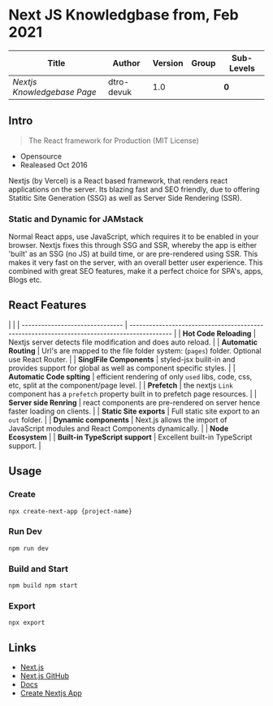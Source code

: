 # Next JS Knowledgbase from, Feb 2021

| Title                       | Author     | Version | Group | Sub-Levels |
| --------------------------- | ---------- | ------- | ----- | ---------- |
| _Nextjs Knowledgebase Page_ | dtro-devuk | 1.0     |       | **0**      |

## Intro

> The React framework for Production (MIT License)

- Opensource
- Realeased Oct 2016

Nextjs (by Vercel) is a React based framework, that renders react applications on the server.
Its blazing fast and SEO friendly, due to offering Statitic Site Generation (SSG) as well as Server Side Rendering (SSR).

### Static and Dynamic for JAMstack

Normal React apps, use JavaScript, which requires it to be enabled in your browser. Nextjs fixes this through
SSG and SSR, whereby the app is either 'built' as an SSG (no JS) at build time, or are pre-rendered using SSR.
This makes it very fast on the server, with an overall better user experience.
This combined with great SEO features, make it a perfect choice for SPA's, apps, Blogs etc.

## React Features

|                                 |
| ------------------------------- | ------------------------------------------------------------------------------------------- |
| **Hot Code Reloading**          | Nextjs server detects file modification and does auto reload.                               |
| **Automatic Routing**           | Url's are mapped to the file folder system: (`pages`) folder. Optional use React Router.    |
| **SinglFile Components**        | styled-jsx builit-in and provides support for global as well as component specific styles.  |
| **Automatic Code splting**      | efficient rendering of only `used` libs, code, css, etc, split at the component/page level. |
| **Prefetch**                    | the nextjs `Link` component has a `prefetch` property built in to prefetch page resources.  |
| **Server side Renring**         | react components are pre-rendered on server hence faster loading on clients.                |
| **Static Site exports**         | Full static site export to an `out` folder.                                                 |
| **Dynamic components**          | Next.js allows the import of JavaScript modules and React Components dynamically.           |
| **Node Ecosystem**              |
| **Built-in TypeScript support** | Excellent built-in TypeScript support.                                                      |

## Usage

### Create

```npm
npx create-next-app {project-name}
```

### Run Dev

```npm
npm run dev
```

### Build and Start

```npm
npm build npm start
```

### Export

```npm
npx export
```

## Links

- [Next.js](https://nextjs.org/)
- [Next.js GitHub](https://github.com/vercel/next.js)
- [Docs](https://nextjs.org/docs)
- [Create Nextjs App](https://nextjs.org/learn/basics/create-nextjs-app)
